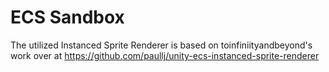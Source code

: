 # ECS Sandbox

The utilized Instanced Sprite Renderer is based on toinfiniityandbeyond's work over at https://github.com/paullj/unity-ecs-instanced-sprite-renderer